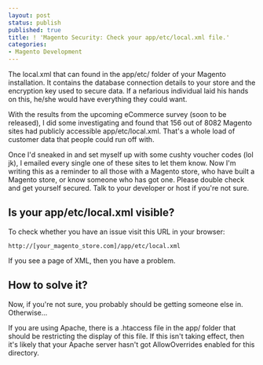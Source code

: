 ```yaml
---
layout: post
status: publish
published: true
title: ! 'Magento Security: Check your app/etc/local.xml file.'
categories:
- Magento Development
---
```

The local.xml that can found in the app/etc/ folder of your Magento installation.  It contains the database connection details to your store and the encryption key used to secure data. If a nefarious individual laid his hands on this, he/she would have everything they could want.

With the results from the upcoming eCommerce survey (soon to be released), I did some investigating and found that 156 out of 8082 Magento sites had publicly accessible app/etc/local.xml.  That's a whole load of customer data that people could run off with.

Once I'd sneaked in and set myself up with some cushty voucher codes (lol jk), I emailed every single one of these sites to let them know.  Now I'm writing this as a reminder to all those with a Magento store, who have built a Magento store, or know someone who has got one.  Please double check and get yourself secured.  Talk to your developer or host if you're not sure.  

<h2>Is your app/etc/local.xml visible?</h2>

To check whether you have an issue visit this URL in your browser:

<code>http://[your_magento_store.com]/app/etc/local.xml</code>

If you see a page of XML, then you have a problem.

<h2>How to solve it?</h2>

Now, if you're not sure, you probably should be getting someone else in. Otherwise...

If you are using Apache, there is a .htaccess file in the app/ folder that should be restricting the display of this file. If this isn't taking effect, then it's likely that your Apache server hasn't got AllowOverrides enabled for this directory.
